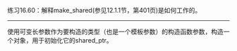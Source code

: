 练习16.60：解释make_shared(参见12.1.1节，第401页)是如何工作的。

---

使用可变长参数作为要构造的类型（也是一个模板参数）的构造函数参数，构造一个对象，用于初始化它的shared_ptr。
